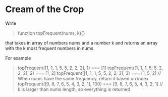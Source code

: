 # Cream of the Crop

Write

> function topFrequent(nums, k){}

that takes in array of numbers nums and a number k and returns an array with the k most frequent numbers in nums

For example

> topFrequent([1, 1, 1, 5, 5, 2, 2, 2], 1) === [1]
> topFrequent([1, 1, 1, 5, 5, 2, 2, 2], 2) ===  [1, 2]
> topFrequent([1, 1, 1, 5, 5, 2, 2, 3], 3) === [1, 5, 2] // When nums have the same frequency, return it based on index
> topFrequent([9, 8, 7, 6, 5, 4, 3, 2, 1], 100) === [9, 8, 7, 6, 5, 4, 3, 2, 1]
// k is larger than nums length, so everything is returned
